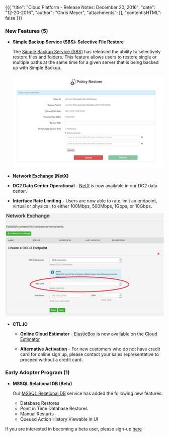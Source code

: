 {{{
"title": "Cloud Platform - Release Notes: December 20, 2016",
"date": "12-20-2016",
"author": "Chris Meyer",
"attachments": [],
"contentIsHTML": false
}}}

### New Features (5)
* __Simple Backup Service (SBS): Selective File Restore__

	The [Simple Backup Service (SBS)](https://www.ctl.io/simple-backup-service/) has released the ability to selectively restore files and folders. This feature allows users to restore single or multiple paths at the same time for a given server that is being backed up with Simple Backup.<p>

	![SBS Policy Restore Screenshot](../../images/2016-12-20_ReleaseNotes1.png)


*	__Network Exchange (NetX)__

  - __DC2 Data Center Operational__ - [NetX](https://www.ctl.io/network-exchange/) is now available in our DC2 data center.

  - __Interface Rate Limiting__ - Users are now able to rate limit an endpoint, virtual or physical, to either 100Mbps, 500Mbps, 1Gbps, or 10Gbps.<p>

  ![NetX Interface Rate Limiting Screenshot](../../images/2016-12-20_ReleaseNotes2.png)

* __CTL.IO__

	- __Online Cloud Estimator__ - [ElasticBox](https://elasticbox.com/) is now available on the [Cloud Estimator](www.ctl.io/estimator/)

	- __Alternative Activation__ - For new customers who do not have credit card for online sign up, please contact your sales representative to proceed without a credit card.


### Early Adopter Program (1)

* __MSSQL Relational DB (Beta)__

  Our [MSSQL Relational DB](https://www.ctl.io/relational-database/relational-db-mssql) service has added the following new features:
	- Database Restores
	- Point in Time Database Restores
	- Manual Restarts
	- Queued Action History Viewable in UI<p>

 If you are interested in becoming a beta user, please sign-up [here](https://www.ctl.io/relational-database/relational-db-mssql/)
